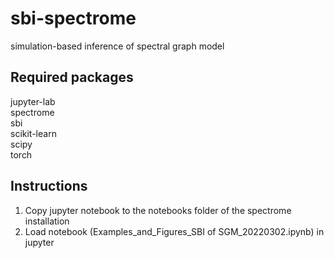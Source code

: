# sbi-spectrome
simulation-based inference of spectral graph model

## Required packages
jupyter-lab  
spectrome  
sbi  
scikit-learn  
scipy  
torch  

## Instructions
1. Copy jupyter notebook to the notebooks folder of the spectrome installation
2. Load notebook (Examples_and_Figures_SBI of SGM_20220302.ipynb) in jupyter
